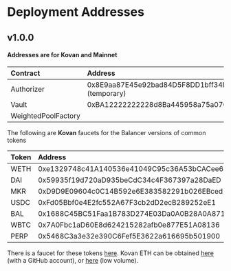 # Deployment Addresses

## v1.0.0

#### Addresses are for Kovan and Mainnet

| **Contract** | **Address** |
| :--- | :--- |
| Authorizer | 0x8E9aa87E45e92bad84D5F8DD1bff34Fb92637dE9 \(temporary\) |
| Vault | 0xBA12222222228d8Ba445958a75a0704d566BF2C8 |
| WeightedPoolFactory |  |

The following are **Kovan** faucets for the Balancer versions of common tokens

| **Token** | **Address** |
| :--- | :--- |
| WETH | 0xe1329748c41A140536e41049C95c36A53bCACee6 |
| DAI | 0x59935f19d720aD935beCdC34c4F367397a28DaED      |
| MKR | 0xD9D9E09604c0C14B592e6E383582291b026EBced |
| USDC | 0xFd05Bbf0e4E2fc552A67F3cb2dD2ecB289252eE1 |
| BAL | 0x1688C45BC51Faa1B783D274E03Da0A0B28A0A871 |
| WBTC | 0x7A0Fbc1aD60E8d624215282afb0e877E51A08136 |
| PERP | 0x5468C3a3e32e390C6Fef5E3622a616695b501900 |

There is a faucet for these tokens [here](https://balancer-faucet.on.fleek.co/). Kovan ETH can be obtained [here](https://faucet.kovan.network/%20) \(with a GitHub account\), or [here](https://app.mycrypto.com/faucet) \(low volume\).


